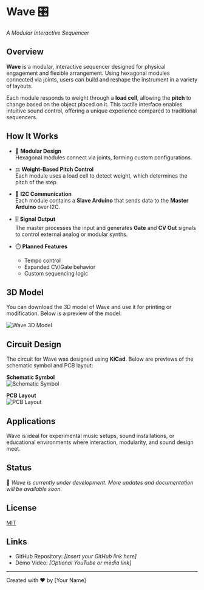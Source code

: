 # Wave 🎛️  
*A Modular Interactive Sequencer*

## Overview

**Wave** is a modular, interactive sequencer designed for physical engagement and flexible arrangement. Using hexagonal modules connected via joints, users can build and reshape the instrument in a variety of layouts.

Each module responds to weight through a **load cell**, allowing the **pitch** to change based on the object placed on it. This tactile interface enables intuitive sound control, offering a unique experience compared to traditional sequencers.

## How It Works

- 🔷 **Modular Design**  
  Hexagonal modules connect via joints, forming custom configurations.

- ⚖️ **Weight-Based Pitch Control**  
  Each module uses a load cell to detect weight, which determines the pitch of the step.

- 🔌 **I2C Communication**  
  Each module contains a **Slave Arduino** that sends data to the **Master Arduino** over I2C.

- 🎚️ **Signal Output**  
  The master processes the input and generates **Gate** and **CV Out** signals to control external analog or modular synths.

- ⏱️ **Planned Features**  
  - Tempo control  
  - Expanded CV/Gate behavior  
  - Custom sequencing logic  

## 3D Model

You can download the 3D model of Wave and use it for printing or modification. Below is a preview of the model:

![Wave 3D Model](wave/3d_files/wave_f3d.png)

## Circuit Design

The circuit for Wave was designed using **KiCad**. Below are previews of the schematic symbol and PCB layout:

**Schematic Symbol**  
![Schematic Symbol](wave/circuit/Symbol.png)

**PCB Layout**  
![PCB Layout](wave/circuit/PCB.png)


## Applications

Wave is ideal for experimental music setups, sound installations, or educational environments where interaction, modularity, and sound design meet.

## Status

🚧 *Wave is currently under development. More updates and documentation will be available soon.*

## License

[MIT](./LICENSE)

## Links

- GitHub Repository: *[Insert your GitHub link here]*  
- Demo Video: *[Optional YouTube or media link]*

---

Created with ❤️ by [Your Name]
